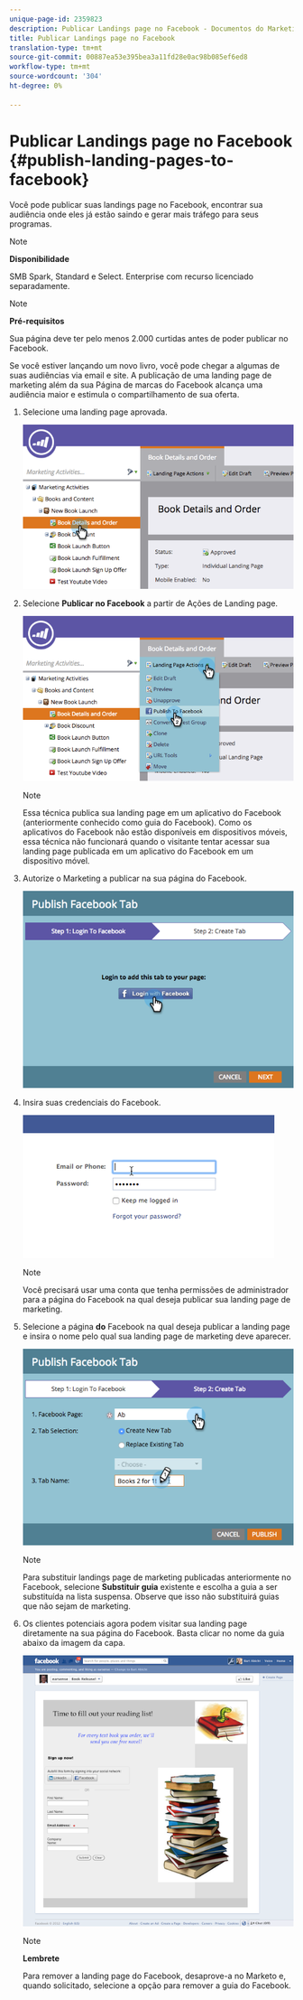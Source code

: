 ```yaml
---
unique-page-id: 2359823
description: Publicar Landings page no Facebook - Documentos do Marketing - Documentação do produto
title: Publicar Landings page no Facebook
translation-type: tm+mt
source-git-commit: 00887ea53e395bea3a11fd28e0ac98b085ef6ed8
workflow-type: tm+mt
source-wordcount: '304'
ht-degree: 0%

---
```



# Publicar Landings page no Facebook {#publish-landing-pages-to-facebook}

Você pode publicar suas landings page no Facebook, encontrar sua audiência onde eles já estão saindo e gerar mais tráfego para seus programas.

>[!NOTE]
>
>**Disponibilidade**
>
>SMB Spark, Standard e Select. Enterprise com recurso licenciado separadamente.

>[!NOTE]
>
>**Pré-requisitos**
>
>Sua página deve ter pelo menos 2.000 curtidas antes de poder publicar no Facebook.

Se você estiver lançando um novo livro, você pode chegar a algumas de suas audiências via email e site. A publicação de uma landing page de marketing além da sua Página de marcas do Facebook alcança uma audiência maior e estimula o compartilhamento de sua oferta.

1. Selecione uma landing page aprovada.

   ![](assets/image2015-4-22-16-3a53-3a46.png)

1. Selecione **Publicar no Facebook** a partir de Ações de Landing page.

   ![](assets/image2015-4-22-16-3a54-3a55.png)

   >[!NOTE]
   >
   >Essa técnica publica sua landing page em um aplicativo do Facebook (anteriormente conhecido como guia do Facebook). Como os aplicativos do Facebook não estão disponíveis em dispositivos móveis, essa técnica não funcionará quando o visitante tentar acessar sua landing page publicada em um aplicativo do Facebook em um dispositivo móvel.

1. Autorize o Marketing a publicar na sua página do Facebook.

   ![](assets/image2015-4-22-18-3a27-3a14.png)

1. Insira suas credenciais do Facebook.

   ![](assets/image2015-4-22-18-3a29-3a57.png)

   >[!NOTE]
   >
   >Você precisará usar uma conta que tenha permissões de administrador para a página do Facebook na qual deseja publicar sua landing page de marketing.

1. Selecione a página **do** Facebook na qual deseja publicar a landing page e insira o nome pelo qual sua landing page de marketing deve aparecer.

   ![](assets/image2015-4-22-18-3a31-3a39.png)

   >[!NOTE]
   >
   >Para substituir landings page de marketing publicadas anteriormente no Facebook, selecione **Substituir guia** existente e escolha a guia a ser substituída na lista suspensa. Observe que isso não substituirá guias que não sejam de marketing.

1. Os clientes potenciais agora podem visitar sua landing page diretamente na sua página do Facebook. Basta clicar no nome da guia abaixo da imagem da capa.

   ![](assets/image2015-4-22-18-3a42-3a15.png)

   >[!NOTE]
   >
   >**Lembrete**
   >
   >
   >Para remover a landing page do Facebook, desaprove-a no Marketo e, quando solicitado, selecione a opção para remover a guia do Facebook.

